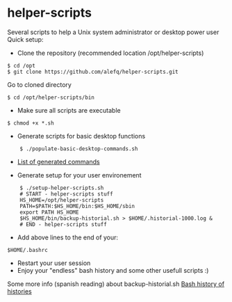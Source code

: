 helper-scripts
==============

Several scripts to help a Unix system administrator or desktop power user
Quick setup:
* Clone the repository (recommended location /opt/helper-scripts)

```
$ cd /opt
$ git clone https://github.com/alefq/helper-scripts.git
```

 Go to cloned directory

```
$ cd /opt/helper-scripts/bin
```

* Make sure all scripts are executable

```
$ chmod +x *.sh
```

* Generate scripts for basic desktop functions

```
	$ ./populate-basic-desktop-commands.sh
```
* [List of generated commands](https://github.com/alefq/helper-scripts/blob/master/bin/populate-basic-desktop-commands.sh#L15)

* Generate setup for your user environement

```
	$ ./setup-helper-scripts.sh 
	# START - helper-scripts stuff
	HS_HOME=/opt/helper-scripts
	PATH=$PATH:$HS_HOME/bin:$HS_HOME/sbin
	export PATH HS_HOME
	$HS_HOME/bin/backup-historial.sh > $HOME/.historial-1000.log & 
	# END - helper-scripts stuff
```
* Add above lines to the end of your:
```
$HOME/.bashrc
```
* Restart your user session
* Enjoy your "endless" bash history  and some other usefull scripts :)

Some more info  (spanish reading) about backup-historial.sh [Bash history of histories](http://afeltes.blogspot.com/2012/03/historial-de-historiales-de-lineas-de.html)

